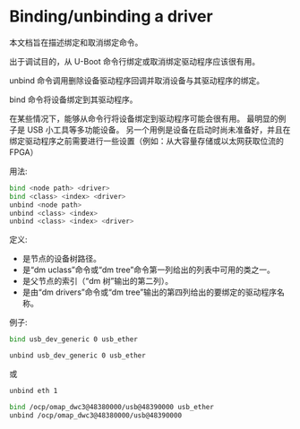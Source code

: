 
# Binding/unbinding a driver

本文档旨在描述绑定和取消绑定命令。

出于调试目的，从 U-Boot 命令行绑定或取消绑定驱动程序应该很有用。

unbind 命令调用删除设备驱动程序回调并取消设备与其驱动程序的绑定。

bind 命令将设备绑定到其驱动程序。

在某些情况下，能够从命令行将设备绑定到驱动程序可能会很有用。 最明显的例子是 USB 小工具等多功能设备。 另一个用例是设备在启动时尚未准备好，并且在绑定驱动程序之前需要进行一些设置（例如：从大容量存储或以太网获取位流的 FPGA）

用法:

```bash
bind <node path> <driver>
bind <class> <index> <driver>
unbind <node path>
unbind <class> <index>
unbind <class> <index> <driver>
```

定义:

- <node path> 是节点的设备树路径。
- <class> 是“dm uclass”命令或“dm tree”命令第一列给出的列表中可用的类之一。
- <index> 是父节点的索引（“dm 树”输出的第二列）。
- <driver> 是由“dm drivers”命令或“dm tree”输出的第四列给出的要绑定的驱动程序名称。

例子:

```bash
bind usb_dev_generic 0 usb_ether
```

```bash
unbind usb_dev_generic 0 usb_ether
```

或

```bash
unbind eth 1
```

```bash
bind /ocp/omap_dwc3@48380000/usb@48390000 usb_ether
unbind /ocp/omap_dwc3@48380000/usb@48390000
```
